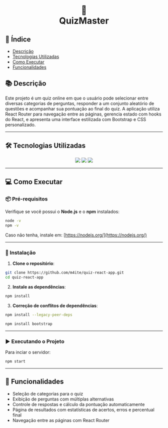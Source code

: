 <h1 align="center">
    🧠<br>QuizMaster
</h1>

## 📑 Índice

- [Descrição](#descricao)
- [Tecnologias Utilizadas](#tecnologias)
- [Como Executar](#como-executar)
- [Funcionalidades](#funcionalidade)

<a name="descricao"></a>
## 📚 Descrição

Este projeto é um quiz online em que o usuário pode selecionar entre diversas categorias de perguntas, responder a um conjunto aleatório de questões e acompanhar sua pontuação ao final do quiz. A aplicação utiliza React Router para navegação entre as páginas, gerencia estado com hooks do React, e apresenta uma interface estilizada com Bootstrap e CSS personalizado.

---

<a name="tecnologias"></a>
## 🛠 Tecnologias Utilizadas

<p align="center">
  <img src="https://img.shields.io/badge/TypeScript-007ACC?style=for-the-badge&logo=typescript&logoColor=white" />
  <img src="https://img.shields.io/badge/node.js-339933?style=for-the-badge&logo=node.js&logoColor=white" />
  <img src="https://img.shields.io/badge/react-%2320232a.svg?style=for-the-badge&logo=react&logoColor=%2361DAFB" />
</p>

---

<a name="como-executar"></a>
## 💻 Como Executar

### 📦 Pré-requisitos

Verifique se você possui o **Node.js** e o **npm** instalados:

```bash
node -v
npm -v
```

Caso não tenha, instale em: [https://nodejs.org/](https://nodejs.org/)

---

### 🧰 Instalação

1. **Clone o repositório**:

```bash
git clone https://github.com/m4ite/quiz-react-app.git
cd quiz-react-app
```

2. **Instale as dependências**:

```bash
npm install
```

3. **Correção de conflitos de dependências**:

```bash
npm install --legacy-peer-deps
```

```bash
npm install bootstrap
```

---

### ▶️ Executando o Projeto

Para inciar o servidor:

```bash
npm start
```

---

<a name="funcionalidade"></a>
## 🚧 Funcionalidades

- Seleção de categorias para o quiz
- Exibição de perguntas com múltiplas alternativas
- Controle de respostas e cálculo da pontuação automaticamente
- Página de resultados com estatísticas de acertos, erros e percentual final
- Navegação entre as páginas com React Router

